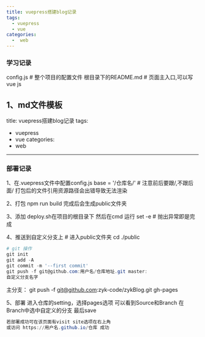 ```yaml
---
title: vuepress搭建blog记录
tags:
  - vuepress
  - vue
categories:
  -  web
---
```


### 学习记录

   config.js            # 整个项目的配置文件
   根目录下的README.md   # 页面主入口,可以写vue js

   1、md文件模板
   ---
   title: vuepress搭建blog记录
   tags:
   - vuepress
   - vue
   categories:
   -  web
   ---

### 部署记录

 1、在.vuepress文件中配置config.js
    base = '/仓库名/'   # 注意前后要跟/,不跟后面/ 打包后的文件引用资源路径会出错导致无法渲染

 2、打包
    npm run build
    完成后会生成public文件夹

 3、添加 deploy.sh在项目的根目录下
    然后在cmd 运行 set -e  # 抛出异常即是完成

 4、推送到自定义分支上
    # 进入public文件夹
    cd ./public
    
```powershell
# git 操作
git init
git add -A
git commit -m '--first commit'
git push -f git@github.com:用户名/仓库地址.git master:
自定义分支名字
```
主分支： git push -f git@github.com:zyk-code/zykBlog.git 
gh-pages

 5、部署
    进入仓库的setting，选择pages选项
    可以看到Source和Branch
    在Branch中选中自定义的分支
    最后save

```powershell
若部署成功可在该页面有visit site选项在右上角
或访问 https://用户名.github.io/仓库 成功
```


